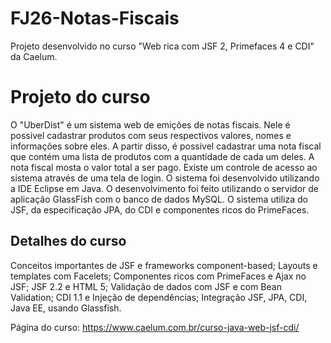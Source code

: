 # FJ26-Notas-Fiscais
Projeto desenvolvido no curso "Web rica com JSF 2, Primefaces 4 e CDI" da Caelum.
# Projeto do curso
O "UberDist" é um sistema web de emições de notas fiscais. Nele é possivel cadastrar produtos com seus respectivos valores, nomes e informações sobre eles. A partir disso, é possivel cadastrar uma nota fiscal que contém uma lista de produtos com a quantidade de cada um deles. A nota fiscal mosta o valor total a ser pago. Existe um controle de acesso ao sistema através de uma tela de login.
O sistema foi desenvolvido utilizando a IDE Eclipse em Java. O desenvolvimento foi feito utilizando o servidor de aplicação GlassFish com o banco de dados MySQL.
O sistema utiliza do JSF, da especificação JPA, do CDI e componentes ricos do PrimeFaces.

## Detalhes do curso
Conceitos importantes de JSF e frameworks component-based;
Layouts e templates com Facelets;
Componentes ricos com PrimeFaces e Ajax no JSF;
JSF 2.2 e HTML 5;
Validação de dados com JSF e com Bean Validation;
CDI 1.1 e Injeção de dependências;
Integração JSF, JPA, CDI, Java EE, usando Glassfish.

Página do curso: https://www.caelum.com.br/curso-java-web-jsf-cdi/
